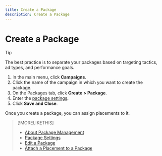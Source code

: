 ```yaml
---
title: Create a Package
description: Create a Package
---
```


# Create a Package

>[!TIP]
>
>The best practice is to separate your packages based on targeting tactics, ad types, and performance goals.

1. In the main menu, click **Campaigns**.
1. Click the name of the campaign in which you want to create the package.
1. On the Packages tab, click **Create > Package**.
1. Enter the [package settings](package-settings.md).
1. Click **Save and Close**.

Once you create a package, you can assign placements to it.

>[!MORELIKETHIS]
>
>* [About Package Management](package-about.md)
>* [Package Settings](package-settings.md)
>* [Edit a Package](/help/dsp/campaign-management/packages/package-edit.md)
>* [Attach a Placement to a Package](/help/dsp/campaign-management/packages/package-attach-placement.md)